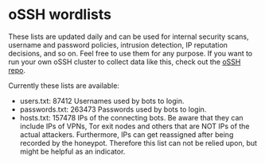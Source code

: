 # oSSH wordlists
These lists are updated daily and can be used for internal security scans, username and password policies, intrusion detection, IP reputation decisions, and so on. Feel free to use them for any purpose. If you want to run your own oSSH cluster to collect data like this, check out the [oSSH repo](https://github.com/toxyl/ossh).  

Currently these lists are available:  
- users.txt: 87412                                                                                                                                                                                                                                                                                                                                                                                                                                                                                           Usernames used by bots to login. 
- passwords.txt: 263473                                                                                                                                                                                                                                                                                                                                                                                                                                                                                           Passwords used by bots to login. 
- hosts.txt: 157478                                                                                                                                                                                                                                                                                                                                                                                                                                                                                           IPs of the connecting bots. Be aware that they can include IPs of VPNs, Tor exit nodes and others that are NOT IPs of the actual attackers. Furthermore, IPs can get reassigned after being recorded by the honeypot. Therefore this list can not be relied upon, but might be helpful as an indicator.
